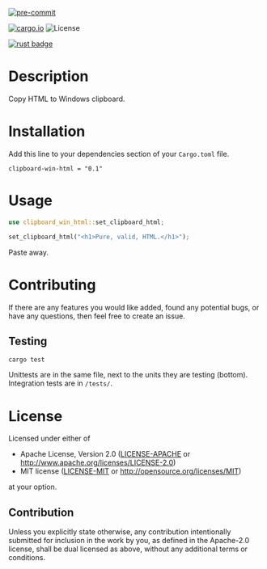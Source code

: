 [![pre-commit](https://img.shields.io/badge/pre--commit-enabled-brightgreen?logo=pre-commit&logoColor=white)](https://github.com/pre-commit/pre-commit)

[![cargo.io](https://img.shields.io/crates/v/clipboard-win-html)](https://crates.io/crates/clipboard-win-html)
![License](https://img.shields.io/crates/l/clipboard-win-html?color=purple)

[![rust badge](https://img.shields.io/static/v1?label=Made%20with&message=Rust&style=for-the-badge&logo=rust&labelColor=e82833&color=b11522)](https://www.rust-lang.org/)

# Description

Copy HTML to Windows clipboard.

# Installation

Add this line to your dependencies section of your `Cargo.toml` file.

`clipboard-win-html = "0.1"`

# Usage

```rust
use clipboard_win_html::set_clipboard_html;

set_clipboard_html("<h1>Pure, valid, HTML.</h1>");
```

Paste away.

# Contributing

If there are any features you would like added, found any potential bugs, or have any questions, then feel free to create an issue.

## Testing

`cargo test`

Unittests are in the same file, next to the units they are testing (bottom). Integration tests are in `/tests/`.

# License

Licensed under either of

- Apache License, Version 2.0
  ([LICENSE-APACHE](LICENSE-APACHE) or http://www.apache.org/licenses/LICENSE-2.0)
- MIT license
  ([LICENSE-MIT](LICENSE-MIT) or http://opensource.org/licenses/MIT)

at your option.

## Contribution

Unless you explicitly state otherwise, any contribution intentionally submitted
for inclusion in the work by you, as defined in the Apache-2.0 license, shall be
dual licensed as above, without any additional terms or conditions.
